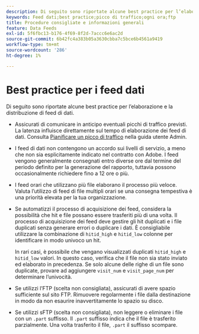 ```yaml
---
description: Di seguito sono riportate alcune best practice per l’elaborazione e la distribuzione di feed di dati.
keywords: Feed dati;best practice;picco di traffico;ogni ora;ftp
title: Procedure consigliate e informazioni generali
feature: Data Feeds
exl-id: 5f6fbc13-b176-4f69-8f2d-7accc6e6ac2d
source-git-commit: 6b42fc4a383b05a3630cbba7c5bce6b4561a9419
workflow-type: tm+mt
source-wordcount: '286'
ht-degree: 1%

---
```


# Best practice per i feed dati

Di seguito sono riportate alcune best practice per l’elaborazione e la distribuzione di feed di dati.

* Assicurati di comunicare in anticipo eventuali picchi di traffico previsti. La latenza influisce direttamente sul tempo di elaborazione dei feed di dati. Consulta [Pianificare un picco di traffico](/help/admin/admin/c-manage-report-suites/c-edit-report-suites/c-traffic-management/t-traffic-schedule-spike.md) nella guida utente Admin.

* I feed di dati non contengono un accordo sui livelli di servizio, a meno che non sia esplicitamente indicato nel contratto con Adobe. I feed vengono generalmente consegnati entro diverse ore dal termine del periodo definito per la generazione del rapporto, tuttavia possono occasionalmente richiedere fino a 12 ore o più.

* I feed orari che utilizzano più file elaborano il processo più veloce. Valuta l’utilizzo di feed di file multipli orari se una consegna tempestiva è una priorità elevata per la tua organizzazione.

* Se automatizzi il processo di acquisizione dei feed, considera la possibilità che hit e file possano essere trasferiti più di una volta. Il processo di acquisizione dei feed deve gestire gli hit duplicati e i file duplicati senza generare errori o duplicare i dati. È consigliabile utilizzare la combinazione di `hitid_high` e `hitid_low` colonne per identificare in modo univoco un hit.

  In rari casi, è possibile che vengano visualizzati duplicati `hitid_high` e `hitid_low` valori. In questo caso, verifica che il file non sia stato inviato ed elaborato in precedenza. Se solo alcune delle righe di un file sono duplicate, provare ad aggiungere `visit_num` e `visit_page_num` per determinare l’univocità.

* Se utilizzi l’FTP (scelta non consigliata), assicurati di avere spazio sufficiente sul sito FTP. Rimuovere regolarmente i file dalla destinazione in modo da non esaurire inavvertitamente lo spazio su disco.

* Se utilizzi sFTP (scelta non consigliata), non leggere o eliminare i file con un `.part` suffisso. Il `.part` suffisso indica che il file è trasferito parzialmente. Una volta trasferito il file, `.part` il suffisso scompare.